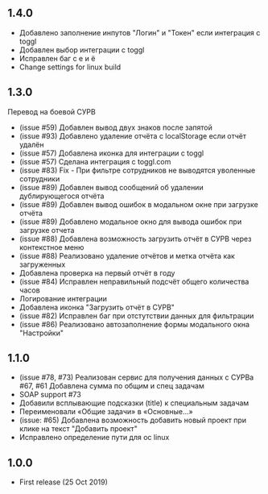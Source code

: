 ## 1.4.0

* Добавлено заполнение инпутов "Логин" и "Токен" если интеграция с toggl
* Добавлен выбор интеграции с toggl
* Исправлен баг с е и ё 
* Change settings for linux build
 
## 1.3.0

Перевод на боевой СУРВ
* (issue #59) Добавлен вывод двух знаков после запятой
* (issue #93) Добавлено удаление отчёта с localStorage если отчёт удалён
* (issue #57) Добавлена иконка для интеграции с toggl
* (issue #57) Сделана интеграция с toggl.com
* (issue #83) Fix - При фильтре сотрудников не выводятся уволенные сотрудники
* (issue #89) Добавлен вывод сообщений об удалении дублирующегося отчёта
* (issue #89) Добавлен вывод ошибок в модальном окне при загрузке отчёта
* (issue #89) Добавлено модальное окно для вывода ошибок при загрузке отчета
* (issue #88) Добавлена возможность загрузить отчёт в СУРВ через контекстное меню
* (issue #88) Реализовано удаление отчётов и метка отчёта как загруженных
* Добавлена проверка на первый отчёт в году
* (issue #84) Исправлен неправильный подсчёт общего количества часов
* Логирование интеграции
* Добавлена иконка "Загрузить отчёт в СУРВ"
* (issue #82) Исправлен баг при отстутствии данных для фильтрации
* (issue #86) Реализовано автозаполнение формы модального окна "Настройки"

## 1.1.0
 
* (issue #78, #73) Реализован сервис для получения данных с СУРВа #67, #61 Добавлена сумма по общим и спец задачам
* SOAP support #73
* Добавили всплывающие подсказки (title) к специальным задачам
* Переименовали «Общие задачи» в «Основные…»
* (issue: #65) Добавлена возможность добавить новый проект при клике на текст "Добавить проект"
* Исправлено определение пути для ос linux

## 1.0.0

* First release (25 Oct 2019)
